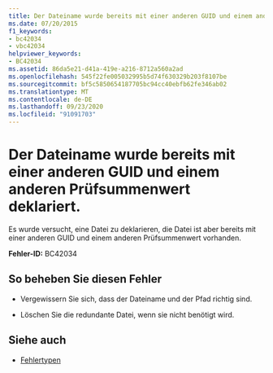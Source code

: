 ```yaml
---
title: Der Dateiname wurde bereits mit einer anderen GUID und einem anderen Prüfsummenwert deklariert.
ms.date: 07/20/2015
f1_keywords:
- bc42034
- vbc42034
helpviewer_keywords:
- BC42034
ms.assetid: 86da5e21-d41a-419e-a216-8712a560a2ad
ms.openlocfilehash: 545f22fe005032995b5d74f630329b203f8107be
ms.sourcegitcommit: bf5c5850654187705bc94cc40ebfb62fe346ab02
ms.translationtype: MT
ms.contentlocale: de-DE
ms.lasthandoff: 09/23/2020
ms.locfileid: "91091703"
---
```

# <a name="file-name-already-declared-with-a-different-guid-and-checksum-value"></a>Der Dateiname wurde bereits mit einer anderen GUID und einem anderen Prüfsummenwert deklariert.

Es wurde versucht, eine Datei zu deklarieren, die Datei ist aber bereits mit einer anderen GUID und einem anderen Prüfsummenwert vorhanden.  
  
 **Fehler-ID:** BC42034  
  
## <a name="to-correct-this-error"></a>So beheben Sie diesen Fehler  
  
- Vergewissern Sie sich, dass der Dateiname und der Pfad richtig sind.  
  
- Löschen Sie die redundante Datei, wenn sie nicht benötigt wird.  
  
## <a name="see-also"></a>Siehe auch

- [Fehlertypen](../programming-guide/language-features/error-types.md)
